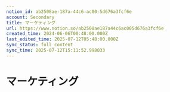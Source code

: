 ```yaml
---
notion_id: ab2508ae-187a-44c6-ac00-5d676a3fcf6e
account: Secondary
title: マーケティング
url: https://www.notion.so/ab2508ae187a44c6ac005d676a3fcf6e
created_time: 2024-06-06T00:48:00.000Z
last_edited_time: 2025-07-12T05:48:00.000Z
sync_status: full_content
sync_time: 2025-07-12T15:11:52.998033
---
```

# マーケティング
